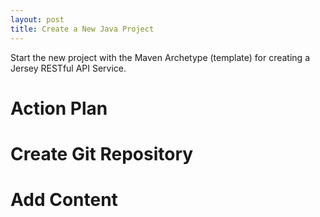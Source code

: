 ```yaml
---
layout: post
title: Create a New Java Project
---
```


Start the new project with the Maven Archetype (template) for creating a Jersey RESTful API Service.


# Action Plan


# Create Git Repository

# Add Content

 